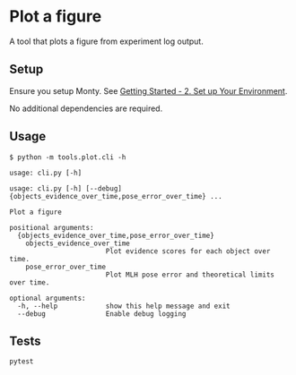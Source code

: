 # Plot a figure

A tool that plots a figure from experiment log output.

## Setup

Ensure you setup Monty. See [Getting Started - 2. Set up Your Environment](https://thousandbrainsproject.readme.io/docs/getting-started#2-set-up-your-environment).

No additional dependencies are required.

## Usage

```
$ python -m tools.plot.cli -h

usage: cli.py [-h]

usage: cli.py [-h] [--debug] {objects_evidence_over_time,pose_error_over_time} ...

Plot a figure

positional arguments:
  {objects_evidence_over_time,pose_error_over_time}
    objects_evidence_over_time
                        Plot evidence scores for each object over time.
    pose_error_over_time
                        Plot MLH pose error and theoretical limits over time.

optional arguments:
  -h, --help            show this help message and exit
  --debug               Enable debug logging
```

## Tests

```
pytest
```
